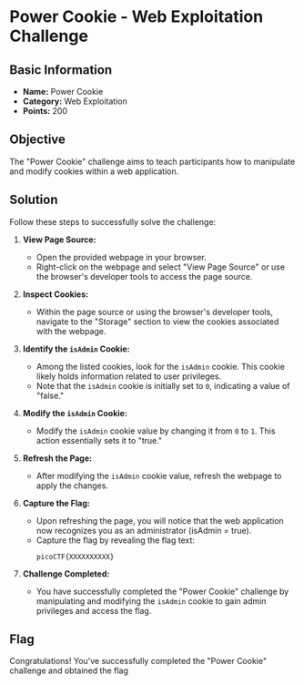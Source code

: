 # Power Cookie - Web Exploitation Challenge

## Basic Information
- **Name:** Power Cookie
- **Category:** Web Exploitation
- **Points:** 200

## Objective
The "Power Cookie" challenge aims to teach participants how to manipulate and modify cookies within a web application.

## Solution
Follow these steps to successfully solve the challenge:

1. **View Page Source:**
   - Open the provided webpage in your browser.
   - Right-click on the webpage and select "View Page Source" or use the browser's developer tools to access the page source.

2. **Inspect Cookies:**
   - Within the page source or using the browser's developer tools, navigate to the "Storage" section to view the cookies associated with the webpage.

3. **Identify the `isAdmin` Cookie:**
   - Among the listed cookies, look for the `isAdmin` cookie. This cookie likely holds information related to user privileges.
   - Note that the `isAdmin` cookie is initially set to `0`, indicating a value of "false."

4. **Modify the `isAdmin` Cookie:**
   - Modify the `isAdmin` cookie value by changing it from `0` to `1`. This action essentially sets it to "true."

5. **Refresh the Page:**
   - After modifying the `isAdmin` cookie value, refresh the webpage to apply the changes.

6. **Capture the Flag:**
   - Upon refreshing the page, you will notice that the web application now recognizes you as an administrator (isAdmin = true).
   - Capture the flag by revealing the flag text:
     ```
     picoCTF{XXXXXXXXXX}
     ```

7. **Challenge Completed:**
   - You have successfully completed the "Power Cookie" challenge by manipulating and modifying the `isAdmin` cookie to gain admin privileges and access the flag.

## Flag
Congratulations! You've successfully completed the "Power Cookie" challenge and obtained the flag
